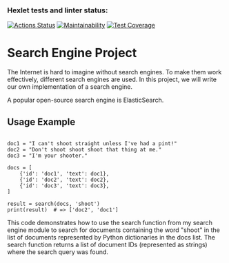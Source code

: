 ### Hexlet tests and linter status:
[![Actions Status](https://github.com/Nazarinh0/algorithms-project-69/workflows/hexlet-check/badge.svg)](https://github.com/Nazarinh0/algorithms-project-69/actions)
[![Maintainability](https://api.codeclimate.com/v1/badges/d6535725cdca173cbec1/maintainability)](https://codeclimate.com/github/Nazarinh0/algorithms-project-69/maintainability)
[![Test Coverage](https://api.codeclimate.com/v1/badges/d6535725cdca173cbec1/test_coverage)](https://codeclimate.com/github/Nazarinh0/algorithms-project-69/test_coverage)

# Search Engine Project
The Internet is hard to imagine without search engines. To make them work effectively, different search engines are used. In this project, we will write our own implementation of a search engine.

A popular open-source search engine is ElasticSearch.

## Usage Example

```from search_engine.search_engine import search

doc1 = "I can't shoot straight unless I've had a pint!"
doc2 = "Don't shoot shoot shoot that thing at me."
doc3 = "I'm your shooter."

docs = [
    {'id': 'doc1', 'text': doc1},
    {'id': 'doc2', 'text': doc2},
    {'id': 'doc3', 'text': doc3},
]

result = search(docs, 'shoot')
print(result)  # => ['doc2', 'doc1']
```

This code demonstrates how to use the search function from my search engine module to search for documents containing the word "shoot" in the list of documents represented by Python dictionaries in the docs list. The search function returns a list of document IDs (represented as strings) where the search query was found.
